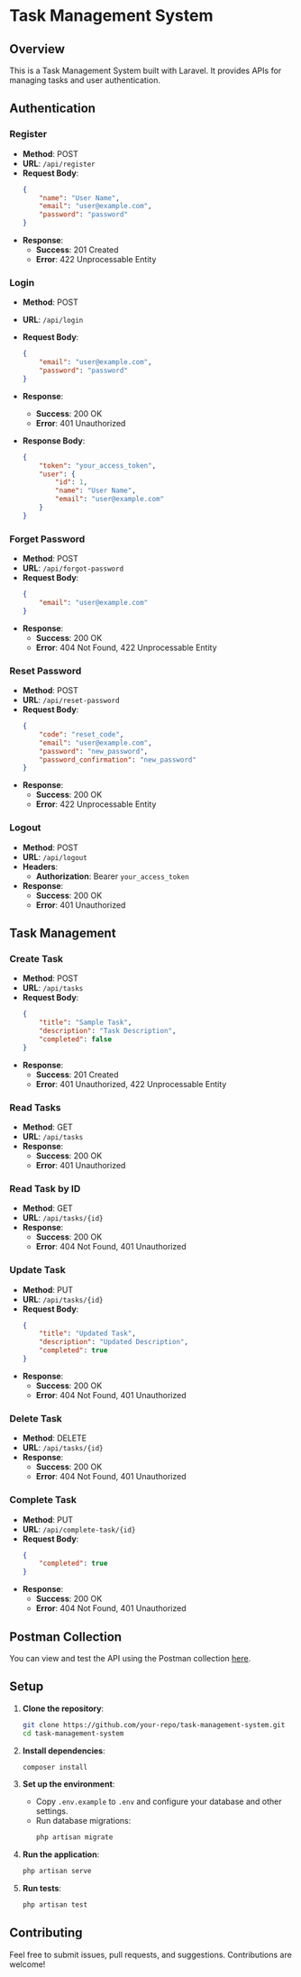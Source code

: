 # Task Management System

## Overview

This is a Task Management System built with Laravel. It provides APIs for managing tasks and user authentication.

## Authentication

### Register

- **Method**: POST
- **URL**: `/api/register`
- **Request Body**:
    ```json
    {
        "name": "User Name",
        "email": "user@example.com",
        "password": "password"
    }
    ```
- **Response**:
    - **Success**: 201 Created
    - **Error**: 422 Unprocessable Entity

### Login

- **Method**: POST
- **URL**: `/api/login`
- **Request Body**:
    ```json
    {
        "email": "user@example.com",
        "password": "password"
    }
    ```
- **Response**:
    - **Success**: 200 OK
    - **Error**: 401 Unauthorized

- **Response Body**:
    ```json
    {
        "token": "your_access_token",
        "user": {
            "id": 1,
            "name": "User Name",
            "email": "user@example.com"
        }
    }
    ```

### Forget Password

- **Method**: POST
- **URL**: `/api/forgot-password`
- **Request Body**:
    ```json
    {
        "email": "user@example.com"
    }
    ```
- **Response**:
    - **Success**: 200 OK
    - **Error**: 404 Not Found, 422 Unprocessable Entity

### Reset Password

- **Method**: POST
- **URL**: `/api/reset-password`
- **Request Body**:
    ```json
    {
        "code": "reset_code",
        "email": "user@example.com",
        "password": "new_password",
        "password_confirmation": "new_password"
    }
    ```
- **Response**:
    - **Success**: 200 OK
    - **Error**: 422 Unprocessable Entity

### Logout

- **Method**: POST
- **URL**: `/api/logout`
- **Headers**:
    - **Authorization**: Bearer `your_access_token`
- **Response**:
    - **Success**: 200 OK
    - **Error**: 401 Unauthorized

## Task Management

### Create Task

- **Method**: POST
- **URL**: `/api/tasks`
- **Request Body**:
    ```json
    {
        "title": "Sample Task",
        "description": "Task Description",
        "completed": false
    }
    ```
- **Response**:
    - **Success**: 201 Created
    - **Error**: 401 Unauthorized, 422 Unprocessable Entity

### Read Tasks

- **Method**: GET
- **URL**: `/api/tasks`
- **Response**:
    - **Success**: 200 OK
    - **Error**: 401 Unauthorized

### Read Task by ID

- **Method**: GET
- **URL**: `/api/tasks/{id}`
- **Response**:
    - **Success**: 200 OK
    - **Error**: 404 Not Found, 401 Unauthorized

### Update Task

- **Method**: PUT
- **URL**: `/api/tasks/{id}`
- **Request Body**:
    ```json
    {
        "title": "Updated Task",
        "description": "Updated Description",
        "completed": true
    }
    ```
- **Response**:
    - **Success**: 200 OK
    - **Error**: 404 Not Found, 401 Unauthorized

### Delete Task

- **Method**: DELETE
- **URL**: `/api/tasks/{id}`
- **Response**:
    - **Success**: 200 OK
    - **Error**: 404 Not Found, 401 Unauthorized

### Complete Task

- **Method**: PUT
- **URL**: `/api/complete-task/{id}`
- **Request Body**:
    ```json
    {
        "completed": true
    }
    ```
- **Response**:
    - **Success**: 200 OK
    - **Error**: 404 Not Found, 401 Unauthorized

## Postman Collection

You can view and test the API using the Postman collection [here](https://api.postman.com/collections/13019853-8e7f5ff1-cf11-4e7e-8768-7fcb23712b04?access_key=PMAT-01J3DX09XBPA3P532Z89PSJZHR).

## Setup

1. **Clone the repository**:
    ```bash
    git clone https://github.com/your-repo/task-management-system.git
    cd task-management-system
    ```

2. **Install dependencies**:
    ```bash
    composer install
    ```

3. **Set up the environment**:
    - Copy `.env.example` to `.env` and configure your database and other settings.
    - Run database migrations:
      ```bash
      php artisan migrate
      ```

4. **Run the application**:
    ```bash
    php artisan serve
    ```

5. **Run tests**:
    ```bash
    php artisan test
    ```

## Contributing

Feel free to submit issues, pull requests, and suggestions. Contributions are welcome!

